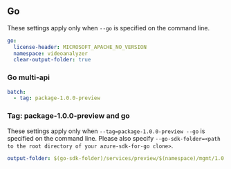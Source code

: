 ## Go

These settings apply only when `--go` is specified on the command line.

```yaml $(go)
go:
  license-header: MICROSOFT_APACHE_NO_VERSION
  namespace: videoanalyzer
  clear-output-folder: true
```

### Go multi-api

``` yaml $(go) && $(multiapi)
batch:
  - tag: package-1.0.0-preview
```

### Tag: package-1.0.0-preview and go

These settings apply only when `--tag=package-1.0.0-preview --go` is specified on the command line.
Please also specify `--go-sdk-folder=<path to the root directory of your azure-sdk-for-go clone>`.

```yaml $(tag) == 'package-1.0.0-preview' && $(go)
output-folder: $(go-sdk-folder)/services/preview/$(namespace)/mgmt/1.0.0/$(namespace)
```
